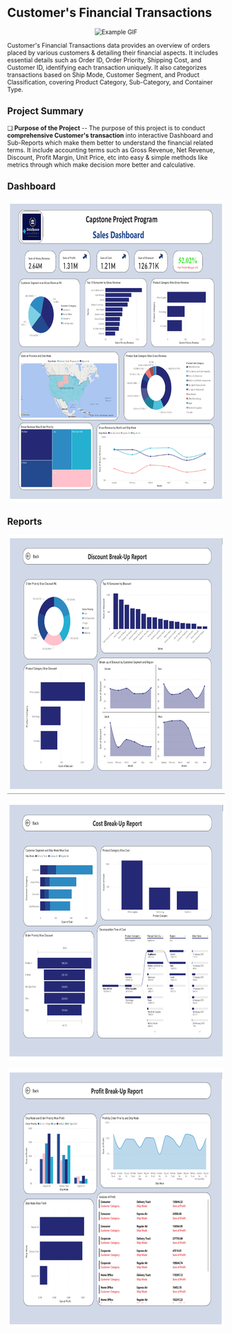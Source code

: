 # Customer's Financial Transactions

<p align = "center">
    <img src="https://github.com/ShubhamPadiya2002/Northwind_Traders---SQL-Case-Study/blob/main/lp-customs-broker-in-miami.gif" alt="Example GIF" width="800" height="400">
</p>

Customer's Financial Transactions data provides an overview of orders placed by various customers & detailing their financial aspects. It includes essential details such as Order ID, Order Priority, Shipping Cost, and Customer ID, identifying each transaction uniquely. It also categorizes transactions based on Ship Mode, Customer Segment, and Product Classification, covering Product Category, Sub-Category, and Container Type.

## Project Summary

❑ **Purpose of the Project** -- The purpose of this project is to conduct **comprehensive Customer's transaction** into interactive Dashboard and Sub-Reports which make them better to understand the financial related terms. It include accounting terms such as Gross Revenue, Net Revenue, Discount, Profit Margin, Unit Price, etc into easy & simple methods like metrics through which make decision more better and calculative.

## Dashboard

<p align = "center">
    <img src="https://github.com/ShubhamPadiya2002/Customer_Financial_transactions--Power-BI/blob/main/Images/Screenshot%202025-03-10%20211730%20(Sales).png" alt="Example IMG" width="900" height="700">
</p>

## Reports

<p align = "center">
    <img src="https://github.com/ShubhamPadiya2002/Customer_Financial_transactions--Power-BI/blob/main/Images/Screenshot%202025-03-10%20212546.png" alt="Example IMG" width="800" height="600">
</p>

<p align = "center">
    <img src="https://github.com/ShubhamPadiya2002/Customer_Financial_transactions--Power-BI/blob/main/Images/Screenshot%202025-03-10%20212649%20C.png" alt="Example IMG" width="800" height="600">
</p>

<p align = "center">
    <img src="https://github.com/ShubhamPadiya2002/Customer_Financial_transactions--Power-BI/blob/main/Images/Screenshot%202025-03-10%20212743%20P.png" alt="Example IMG" width="800" height="600">
</p>









